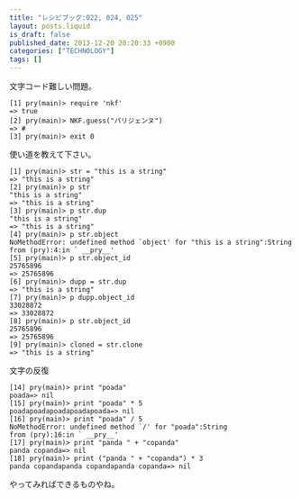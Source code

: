 ```yaml
---
title: "レシピブック:022, 024, 025"
layout: posts.liquid
is_draft: false
published_date: 2013-12-20 20:20:33 +0900
categories: ["TECHNOLOGY"]
tags: []
---
```


文字コード難しい問題。

    [1] pry(main)> require 'nkf'
    => true
    [2] pry(main)> NKF.guess("パリジェンヌ")
    => #
    [3] pry(main)> exit 0

使い道を教えて下さい。

    [1] pry(main)> str = "this is a string"
    => "this is a string"
    [2] pry(main)> p str
    "this is a string"
    => "this is a string"
    [3] pry(main)> p str.dup
    "this is a string"
    => "this is a string"
    [4] pry(main)> p str.object
    NoMethodError: undefined method `object' for "this is a string":String
    from (pry):4:in ` __pry__'
    [5] pry(main)> p str.object_id
    25765896
    => 25765896
    [6] pry(main)> dupp = str.dup
    => "this is a string"
    [7] pry(main)> p dupp.object_id
    33028872
    => 33028872
    [8] pry(main)> p str.object_id
    25765896
    => 25765896
    [9] pry(main)> cloned = str.clone
    => "this is a string"

文字の反復

    [14] pry(main)> print "poada"
    poada=> nil
    [15] pry(main)> print "poada" * 5
    poadapoadapoadapoadapoada=> nil
    [16] pry(main)> print "poada" / 5
    NoMethodError: undefined method `/' for "poada":String
    from (pry):16:in ` __pry__'
    [17] pry(main)> print "panda " + "copanda"
    panda copanda=> nil
    [18] pry(main)> print ("panda " + "copanda") * 3
    panda copandapanda copandapanda copanda=> nil

やってみればできるものやね。


